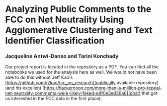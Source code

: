 # Analyzing Public Comments to the FCC on Net Neutrality Using Agglomerative Clustering and Text Identifier Classification
### Jacqueline Antwi-Danso and Tarini Konchady

Our project report is located in the repository as a PDF. You can find all the notebooks we used for the analysis here as well. We would not have been able to do this without Jeff Kao's [https://github.com/j2kao/fcc_nn_research](publically available repository) (and his excellent [https://hackernoon.com/more-than-a-million-pro-repeal-net-neutrality-comments-were-likely-faked-e9f0e3ed36a6](post) that got us interested in the FCC data in the first place).
